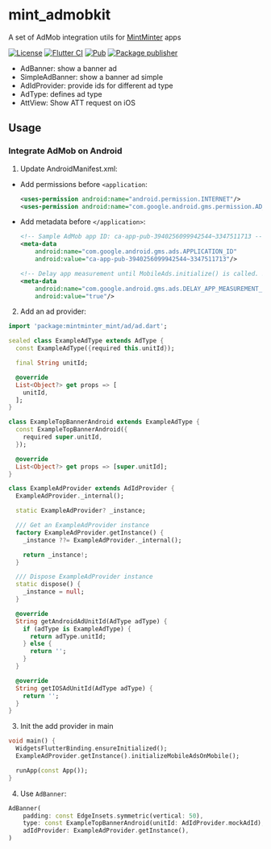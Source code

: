 # mint_admobkit

A set of AdMob integration utils for [MintMinter](https://play.google.com/store/apps/dev?id=6660530813735178327) apps

[![License](https://img.shields.io/github/license/m11v/mint_admobkit)](https://github.com/m11v/mint_admobkit/blob/main/LICENSE)
[![Flutter CI](https://github.com/m11v/mint_admobkit/actions/workflows/main.yml/badge.svg?branch=main)](https://github.com/m11v/mint_admobkit)
[![Pub](https://img.shields.io/pub/v/mint_admobkit?label=Pub)](https://pub.dev/packages/mint_admobkit)
[![Package publisher](https://img.shields.io/pub/publisher/mint_admobkit.svg)](https://pub.dev/packages/mint_admobkit/publisher)

- AdBanner: show a banner ad
- SimpleAdBanner: show a banner ad simple
- AdIdProvider: provide ids for different ad type
- AdType: defines ad type
- AttView: Show ATT request on iOS

## Usage
### Integrate AdMob on Android
1. Update AndroidManifest.xml:
- Add permissions before `<application`:
  ```xml
  <uses-permission android:name="android.permission.INTERNET"/>
  <uses-permission android:name="com.google.android.gms.permission.AD_ID"/>
  ```
- Add metadata before `</application>`:
  ```xml
  <!-- Sample AdMob app ID: ca-app-pub-3940256099942544~3347511713 -->
  <meta-data
      android:name="com.google.android.gms.ads.APPLICATION_ID"
      android:value="ca-app-pub-3940256099942544~3347511713"/>
  
  <!-- Delay app measurement until MobileAds.initialize() is called. See https://developers.google.com/admob/flutter/eu-consent#delay_app_measurement_optional -->
  <meta-data
      android:name="com.google.android.gms.ads.DELAY_APP_MEASUREMENT_INIT"
      android:value="true"/>
  ```
2. Add an ad provider:
```dart
import 'package:mintminter_mint/ad/ad.dart';

sealed class ExampleAdType extends AdType {
  const ExampleAdType({required this.unitId});

  final String unitId;

  @override
  List<Object?> get props => [
    unitId,
  ];
}

class ExampleTopBannerAndroid extends ExampleAdType {
  const ExampleTopBannerAndroid({
    required super.unitId,
  });

  @override
  List<Object?> get props => [super.unitId];
}

class ExampleAdProvider extends AdIdProvider {
  ExampleAdProvider._internal();

  static ExampleAdProvider? _instance;

  /// Get an ExampleAdProvider instance
  factory ExampleAdProvider.getInstance() {
    _instance ??= ExampleAdProvider._internal();

    return _instance!;
  }

  /// Dispose ExampleAdProvider instance
  static dispose() {
    _instance = null;
  }

  @override
  String getAndroidAdUnitId(AdType adType) {
    if (adType is ExampleAdType) {
      return adType.unitId;
    } else {
      return '';
    }
  }

  @override
  String getIOSAdUnitId(AdType adType) {
    return '';
  }
}


```
3. Init the add provider in main
```dart
void main() {
  WidgetsFlutterBinding.ensureInitialized();
  ExampleAdProvider.getInstance().initializeMobileAdsOnMobile();

  runApp(const App());
}
```
4. Use `AdBanner`:
```dart
AdBanner(
    padding: const EdgeInsets.symmetric(vertical: 50),
    type: const ExampleTopBannerAndroid(unitId: AdIdProvider.mockAdId), 
    adIdProvider: ExampleAdProvider.getInstance(),
)
```
